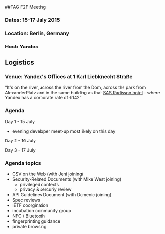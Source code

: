 ##TAG F2F Meeting
### Dates: 15-17 July 2015
### Location: Berlin, Germany
### Host: Yandex

## Logistics
### Venue: Yandex's Offices at 1 Karl Liebknecht Straße

“It's on the river, across the river from the Dom, across the park from AlexanderPlatz 
and in the same building as that [SAS Radisson hotel](http://www.radissonblu.com/hotel-berlin) -
where Yandex has a corporate rate of €142”

### Agenda

Day 1 - 15 July

- evening developer meet-up most likely on this day

Day 2 - 16 July

Day 3 - 17 July

### Agenda topics

- CSV on the Web (with Jeni joining)
- Security-Related Documents (with Mike West joining)
  - privileged contexts
  - privacy & sercuriy review
- API Guidelines Document (with Domenic joining)
- Spec reviews
- IETF coorgination
- incubation community group
- NFC / Bluetooth
- fingerprinting guidance
- private browsing
